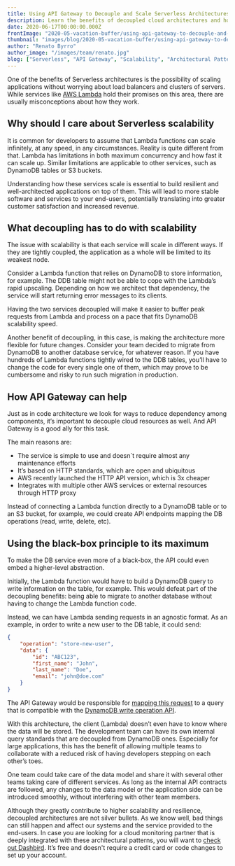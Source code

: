 ```yaml
---
title: Using API Gateway to Decouple and Scale Serverless Architectures
description: Learn the benefits of decoupled cloud architectures and how to implement design patterns using API Gateway
date: 2020-06-17T00:00:00.000Z
frontImage: "2020-05-vacation-buffer/using-api-gateway-to-decouple-and-scale-serverless-architectures.png"
thumbnail: "images/blog/2020-05-vacation-buffer/using-api-gateway-to-decouple-and-scale-serverless-architectures.png"
author: "Renato Byrro"
author_image: "/images/team/renato.jpg"
blog: ["Serverless", "API Gateway", "Scalability", "Architectural Patterns"]
---
```


One of the benefits of Serverless architectures is the possibility of scaling applications without worrying about load balancers and clusters of servers. While services like [AWS Lambda](https://dashbird.io/knowledge-base/aws-lambda/introduction-to-aws-lambda/) hold their promises on this area, there are usually misconceptions about how they work.


## Why should I care about Serverless scalability

It is common for developers to assume that Lambda functions can scale infinitely, at any speed, in any circumstances. Reality is quite different from that. Lambda has limitations in both maximum concurrency and how fast it can scale up. Similar limitations are applicable to other services, such as DynamoDB tables or S3 buckets.

Understanding how these services scale is essential to build resilient and well-architected applications on top of them. This will lead to more stable software and services to your end-users, potentially translating into greater customer satisfaction and increased revenue.


## What decoupling has to do with scalability

The issue with scalability is that each service will scale in different ways. If they are tightly coupled, the application as a whole will be limited to its weakest node.

Consider a Lambda function that relies on DynamoDB to store information, for example. The DDB table might not be able to cope with the Lambda’s rapid upscaling. Depending on how we architect that dependency, the service will start returning error messages to its clients.

Having the two services decoupled will make it easier to buffer peak requests from Lambda and process on a pace that fits DynamoDB scalability speed.

Another benefit of decoupling, in this case, is making the architecture more flexible for future changes. Consider your team decided to migrate from DynamoDB to another database service, for whatever reason. If you have hundreds of Lambda functions tightly wired to the DDB tables, you’ll have to change the code for every single one of them, which may prove to be cumbersome and risky to run such migration in production.


## How API Gateway can help

Just as in code architecture we look for ways to reduce dependency among components, it’s important to decouple cloud resources as well. And API Gateway is a good ally for this task.

The main reasons are:



*   The service is simple to use and doesn´t require almost any maintenance efforts
*   It’s based on HTTP standards, which are open and ubiquitous
*   AWS recently launched the HTTP API version, which is 3x cheaper
*   Integrates with multiple other AWS services or external resources through HTTP proxy

Instead of connecting a Lambda function directly to a DynamoDB table or to an S3 bucket, for example, we could create API endpoints mapping the DB operations (read, write, delete, etc).


## Using the black-box principle to its maximum

To make the DB service even more of a black-box, the API could even embed a higher-level abstraction.

Initially, the Lambda function would have to build a DynamoDB query to write information on the table, for example. This would defeat part of the decoupling benefits: being able to migrate to another database without having to change the Lambda function code.

Instead, we can have Lambda sending requests in an agnostic format. As an example, in order to write a new user to the DB table, it could send:

```json
{
    "operation": "store-new-user",
    "data": {
        "id": "ABC123",
        "first_name": "John",
        "last_name": "Doe",
        "email": "john@doe.com"
    }
}
```

The API Gateway would be responsible for [mapping this request](https://docs.aws.amazon.com/apigateway/latest/developerguide/request-response-data-mappings.html) to a query that is compatible with the [DynamoDB write operation API](https://docs.aws.amazon.com/amazondynamodb/latest/APIReference/API_PutItem.html).

With this architecture, the client (Lambda) doesn’t even have to know where the data will be stored. The development team can have its own internal query standards that are decoupled from DynamoDB ones. Especially for large applications, this has the benefit of allowing multiple teams to collaborate with a reduced risk of having developers stepping on each other’s toes.

One team could take care of the data model and share it with several other teams taking care of different services. As long as the internal API contracts are followed, any changes to the data model or the application side can be introduced smoothly, without interfering with other team members.

Although they greatly contribute to higher scalability and resilience, decoupled architectures are not silver bullets. As we know well, bad things can still happen and affect our systems and the service provided to the end-users. In case you are looking for a cloud monitoring partner that is deeply integrated with these architectural patterns, you will want to [check out Dashbird](https://dashbird.io/#register). It’s free and doesn't require a credit card or code changes to set up your account.
